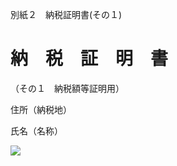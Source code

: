 別紙２　納税証明書(その１)

# 納　税　証　明　書

（その１　納税額等証明用）

住所（納税地）

氏名（名称）

![](https://www.nta.go.jp/tmp/8e5177a9-387d-4afb-b712-7f9e008b7396/images/7ecfe9e0eaf856562c63f5de4060263b3c53bd5a8c8838eefb1c9ec54ca8ee5f.jpg)